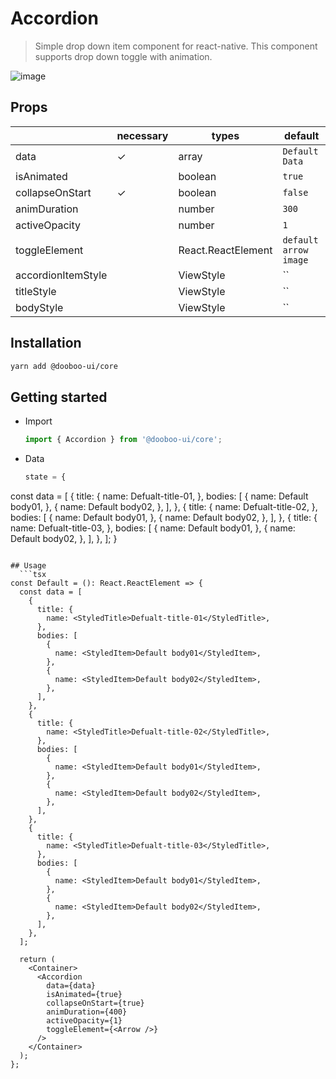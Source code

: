 # Accordion

> Simple drop down item component for react-native. This component supports drop down toggle with animation.<br/>

![image](https://user-images.githubusercontent.com/58724686/87262058-81ae4400-c4f3-11ea-8c56-216c101ef218.gif)

## Props

|                      | necessary | types                  | default               |
| -------------------- | --------- | ---------------------- | ----------------------|
| data                 | ✓         | array                  | `Default Data`        |
| isAnimated           |           | boolean                | `true`                |
| collapseOnStart      | ✓         | boolean                | `false`               |
| animDuration         |           | number                 | `300`                 |
| activeOpacity        |           | number                 | `1`                   |
| toggleElement        |           | React.ReactElement     | `default arrow image` |
| accordionItemStyle   |           | ViewStyle              | ``                    |
| titleStyle           |           | ViewStyle              | ``                    |
| bodyStyle            |           | ViewStyle              | ``                    |


## Installation

```sh
yarn add @dooboo-ui/core
```

## Getting started

- Import

  ```javascript
  import { Accordion } from '@dooboo-ui/core';
  ```

- Data

  ```javascript
  state = {
const data = [
    {
      title: {
        name: <StyledTitle>Defualt-title-01</StyledTitle>,
      },
      bodies: [
        {
          name: <StyledItem>Default body01</StyledItem>,
        },
        {
          name: <StyledItem>Default body02</StyledItem>,
        },
      ],
    },
    {
      title: {
        name: <StyledTitle>Defualt-title-02</StyledTitle>,
      },
      bodies: [
        {
          name: <StyledItem>Default body01</StyledItem>,
        },
        {
          name: <StyledItem>Default body02</StyledItem>,
        },
      ],
    },
    {
      title: {
        name: <StyledTitle>Defualt-title-03</StyledTitle>,
      },
      bodies: [
        {
          name: <StyledItem>Default body01</StyledItem>,
        },
        {
          name: <StyledItem>Default body02</StyledItem>,
        },
      ],
    },
  ];
}
```

## Usage
  ```tsx
const Default = (): React.ReactElement => {
  const data = [
    {
      title: {
        name: <StyledTitle>Defualt-title-01</StyledTitle>,
      },
      bodies: [
        {
          name: <StyledItem>Default body01</StyledItem>,
        },
        {
          name: <StyledItem>Default body02</StyledItem>,
        },
      ],
    },
    {
      title: {
        name: <StyledTitle>Defualt-title-02</StyledTitle>,
      },
      bodies: [
        {
          name: <StyledItem>Default body01</StyledItem>,
        },
        {
          name: <StyledItem>Default body02</StyledItem>,
        },
      ],
    },
    {
      title: {
        name: <StyledTitle>Defualt-title-03</StyledTitle>,
      },
      bodies: [
        {
          name: <StyledItem>Default body01</StyledItem>,
        },
        {
          name: <StyledItem>Default body02</StyledItem>,
        },
      ],
    },
  ];

  return (
    <Container>
      <Accordion
        data={data}
        isAnimated={true}
        collapseOnStart={true}
        animDuration={400}
        activeOpacity={1}
        toggleElement={<Arrow />}
      />
    </Container>
  );
};
  ```
